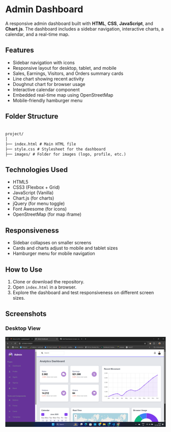 # Admin Dashboard

A responsive admin dashboard built with **HTML**, **CSS**, **JavaScript**, and **Chart.js**. The dashboard includes a sidebar navigation, interactive charts, a calendar, and a real-time map.

## Features

- Sidebar navigation with icons
- Responsive layout for desktop, tablet, and mobile
- Sales, Earnings, Visitors, and Orders summary cards
- Line chart showing recent activity
- Doughnut chart for browser usage
- Interactive calendar component
- Embedded real-time map using OpenStreetMap
- Mobile-friendly hamburger menu

## Folder Structure

```

project/
│
├── index.html # Main HTML file
├── style.css # Stylesheet for the dashboard
├── images/ # Folder for images (logo, profile, etc.)

```

## Technologies Used

- HTML5
- CSS3 (Flexbox + Grid)
- JavaScript (Vanilla)
- Chart.js (for charts)
- jQuery (for menu toggle)
- Font Awesome (for icons)
- OpenStreetMap (for map iframe)

## Responsiveness

- Sidebar collapses on smaller screens
- Cards and charts adjust to mobile and tablet sizes
- Hamburger menu for mobile navigation

## How to Use

1. Clone or download the repository.
2. Open `index.html` in a browser.
3. Explore the dashboard and test responsiveness on different screen sizes.

## Screenshots

### Desktop View

![Dashboard Desktop View](images/dashboard.png)
